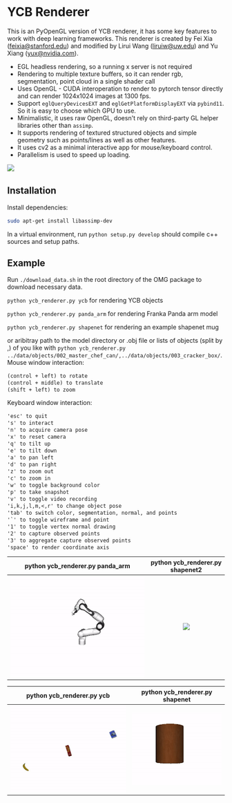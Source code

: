 # YCB Renderer

This is an PyOpenGL version of YCB renderer, it has some key features to work 
with deep learning frameworks. This renderer is created by Fei Xia (feixia@stanford.edu) and modified by Lirui Wang (liruiw@uw.edu) and Yu Xiang 
(yux@nvidia.com).
- EGL headless rendering, so a running x server is not required
- Rendering to multiple texture buffers, so it can render rgb, segmentation,
point cloud in a single shader call
- Uses OpenGL - CUDA interoperation to render to pytorch tensor directly and can render 1024x1024 images at 1300 fps.
- Support `eglQueryDevicesEXT` and `eglGetPlatformDisplayEXT` via `pybind11`. So it
is easy to choose which GPU to use.
- Minimalistic, it uses raw OpenGL, doesn't rely on third-party GL helper libraries other than 
`assimp`. 
- It supports rendering of textured structured objects and simple geometry such as points/lines as well as other features.
- It uses cv2 as a minimal interactive app for mouse/keyboard control. 
- Parallelism is used to speed up loading.

![](assets/fps.png)       

## Installation 
Install dependencies:

```bash
sudo apt-get install libassimp-dev
```

In a virtual environment, run `python setup.py develop` should compile c++ sources
and setup paths.

 
## Example
Run ```./download_data.sh``` in the root directory of the OMG package to download necessary data.

`python ycb_renderer.py ycb` for rendering YCB objects

`python ycb_renderer.py panda_arm`  for rendering Franka Panda arm model  

`python ycb_renderer.py shapenet`  for rendering an example shapenet mug 

or aribitray path to the model directory or .obj file or lists of objects (split by ,) of you like with `python ycb_renderer.py ../data/objects/002_master_chef_can/,../data/objects/003_cracker_box/`. 
Mouse window interaction:
 ```
(control + left) to rotate
(control + middle) to translate 
(shift + left) to zoom  
 ```

Keyboard window interaction:
 ```
'esc' to quit
's' to interact
'n' to acquire camera pose
'x' to reset camera
'q' to tilt up
'e' to tilt down
'a' to pan left
'd' to pan right
'z' to zoom out 
'c' to zoom in 
'w' to toggle background color
'p' to take snapshot
'v' to toggle video recording
'i,k,j,l,m,<,r' to change object pose
'tab' to switch color, segmentation, normal, and points 
'`' to toggle wireframe and point
'1' to toggle vertex normal drawing
'2' to capture observed points
'3' to aggregate capture observed points
'space' to render coordinate axis
```
python ycb_renderer.py panda_arm    |    python ycb_renderer.py shapenet2
:-------------------------:|:-------------------------:|  
![](assets/demo.gif)  |  ![](assets/demo2.gif)    

python ycb_renderer.py ycb    |    python ycb_renderer.py shapenet
:-------------------------:|:-------------------------:| 
![](assets/demo4.gif)  |  ![](assets/demo3.gif)    


      

 

